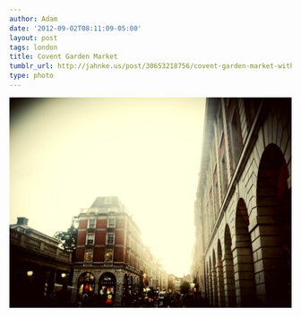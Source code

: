 ```yaml
---
author: Adam
date: '2012-09-02T08:11:09-05:00'
layout: post
tags: london
title: Covent Garden Market
tumblr_url: http://jahnke.us/post/30653218756/covent-garden-market-with-olivia-view-on-path
type: photo
---
```


![](/media/tumblr_m9ocn26roW1qga9s2o1_1280.jpg)

